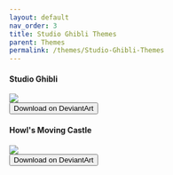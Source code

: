 ```yaml
---
layout: default
nav_order: 3
title: Studio Ghibli Themes
parent: Themes
permalink: /themes/Studio-Ghibli-Themes
---
```


<h4>Studio Ghibli</h4>
<img src="https://images-wixmp-ed30a86b8c4ca887773594c2.wixmp.com/i/836bd001-fc1e-41ac-8fce-917bee5d1f0e/dio7nnc-6098ba2b-d3be-416f-ad85-7edbbb248d87.png/v1/fill/w_1174,h_522,q_80,strp/studio_ghibli_theme_by_og_nimbi_dio7nnc-fullview.jpg" /><br />
<a href="https://www.deviantart.com/og-nimbi/art/Studio-Ghibli-Theme-1129059192" target="_blank">
  <button style="text-align:center" type="button" name="button" class="btn">Download on DeviantArt</button></a>

<h4>Howl's Moving Castle</h4>
<img src="https://images-wixmp-ed30a86b8c4ca887773594c2.wixmp.com/i/836bd001-fc1e-41ac-8fce-917bee5d1f0e/dio7w97-541f9b72-62e9-42f4-b6e9-9ad2b012ee58.png/v1/fill/w_1200,h_509,q_80,strp/howl_s_moving_castle_theme_by_og_nimbi_dio7w97-fullview.jpg" /><br />
<a href="https://www.deviantart.com/og-nimbi/art/Howl-s-Moving-Castle-Theme-1129070347" target="_blank">
  <button style="text-align:center" type="button" name="button" class="btn">Download on DeviantArt</button></a>
